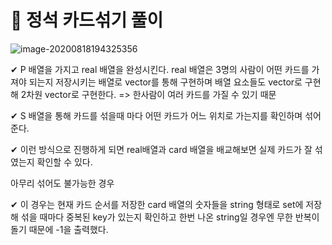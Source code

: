 # 🤬 정석 카드섞기 풀이

![image-20200818194325356](C:\Users\User\AppData\Roaming\Typora\typora-user-images\image-20200818194325356.png)

✔ P 배열을 가지고 real 배열을 완성시킨다. real 배열은 3명의 사람이 어떤 카드를 가져야 되는지 저장시키는 배열로 vector를 통해 구현하며 배열 요소들도 vector로 구현해 2차원 vector로 구현한다. => 한사람이 여러 카드를 가질 수 있기 때문

✔ S 배열을 통해 카드를 섞을때 마다 어떤 카드가 어느 위치로 가는지를 확인하며 섞어준다.

✔ 이런 방식으로 진행하게 되면 real배열과 card 배열을 배교해보면 실제 카드가 잘 섞였는지 확인할 수 있다.



아무리 섞어도 불가능한 경우

✔ 이 경우는 현재 카드 순서를 저장한 card 배열의 숫자들을 string 형태로 set에 저장해 섞을 때마다 중복된 key가 있는지 확인하고 한번 나온 string일 경우엔 무한 반복이 돌기 때문에 -1을 출력했다.